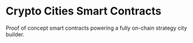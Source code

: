 # Crypto Cities Smart Contracts

Proof of concept smart contracts powering a fully on-chain strategy city builder.